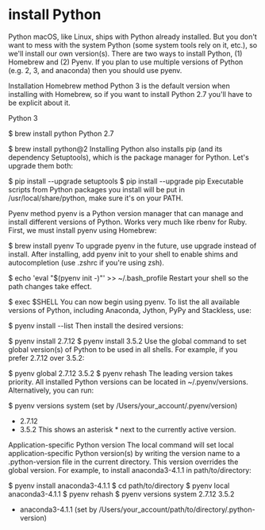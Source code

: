 # install Python


Python
macOS, like Linux, ships with Python already installed. But you don't want to mess with the system Python (some system tools rely on it, etc.), so we'll install our own version(s). There are two ways to install Python, (1) Homebrew and (2) Pyenv. If you plan to use multiple versions of Python (e.g. 2, 3, and anaconda) then you should use pyenv.

Installation
Homebrew method
Python 3 is the default version when installing with Homebrew, so if you want to install Python 2.7 you'll have to be explicit about it.

Python 3

$ brew install python
Python 2.7

$ brew install python@2
Installing Python also installs pip (and its dependency Setuptools), which is the package manager for Python. Let's upgrade them both:

$ pip install --upgrade setuptools
$ pip install --upgrade pip
Executable scripts from Python packages you install will be put in /usr/local/share/python, make sure it's on your PATH.

Pyenv method
pyenv is a Python version manager that can manage and install different versions of Python. Works very much like rbenv for Ruby. First, we must install pyenv using Homebrew:

$ brew install pyenv
To upgrade pyenv in the future, use upgrade instead of install. After installing, add pyenv init to your shell to enable shims and autocompletion (use .zshrc if you're using zsh).

$ echo 'eval "$(pyenv init -)"' >> ~/.bash_profile
Restart your shell so the path changes take effect.

$ exec $SHELL
You can now begin using pyenv. To list the all available versions of Python, including Anaconda, Jython, PyPy and Stackless, use:

$ pyenv install --list
Then install the desired versions:

$ pyenv install 2.7.12
$ pyenv install 3.5.2
Use the global command to set global version(s) of Python to be used in all shells. For example, if you prefer 2.7.12 over 3.5.2:

$ pyenv global 2.7.12 3.5.2
$ pyenv rehash
The leading version takes priority. All installed Python versions can be located in ~/.pyenv/versions. Alternatively, you can run:

$ pyenv versions
  system (set by /Users/your_account/.pyenv/version)
* 2.7.12
* 3.5.2
This shows an asterisk * next to the currently active version.

Application-specific Python version
The local command will set local application-specific Python version(s) by writing the version name to a .python-version file in the current directory. This version overrides the global version. For example, to install anaconda3-4.1.1 in path/to/directory:

$ pyenv install anaconda3-4.1.1
$ cd path/to/directory
$ pyenv local anaconda3-4.1.1
$ pyenv rehash
$ pyenv versions
  system
  2.7.12
  3.5.2
* anaconda3-4.1.1 (set by /Users/your_account/path/to/directory/.python-version)






